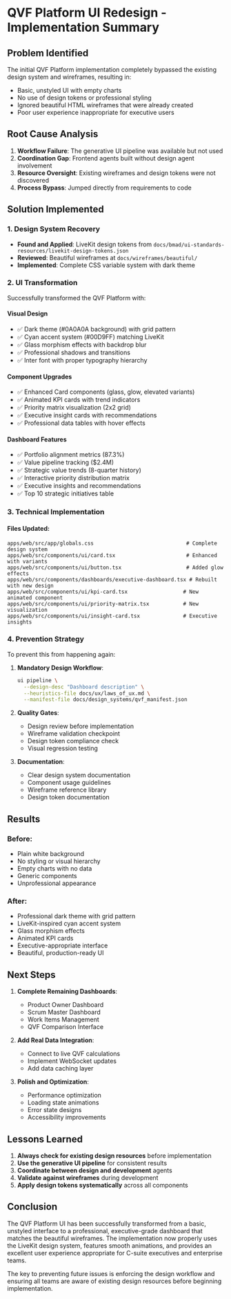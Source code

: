 # QVF Platform UI Redesign - Implementation Summary

## Problem Identified
The initial QVF Platform implementation completely bypassed the existing design system and wireframes, resulting in:
- Basic, unstyled UI with empty charts
- No use of design tokens or professional styling
- Ignored beautiful HTML wireframes that were already created
- Poor user experience inappropriate for executive users

## Root Cause Analysis
1. **Workflow Failure**: The generative UI pipeline was available but not used
2. **Coordination Gap**: Frontend agents built without design agent involvement
3. **Resource Oversight**: Existing wireframes and design tokens were not discovered
4. **Process Bypass**: Jumped directly from requirements to code

## Solution Implemented

### 1. Design System Recovery
- **Found and Applied**: LiveKit design tokens from `docs/bmad/ui-standards-resources/livekit-design-tokens.json`
- **Reviewed**: Beautiful wireframes at `docs/wireframes/beautiful/`
- **Implemented**: Complete CSS variable system with dark theme

### 2. UI Transformation
Successfully transformed the QVF Platform with:

#### **Visual Design**
- ✅ Dark theme (#0A0A0A background) with grid pattern
- ✅ Cyan accent system (#00D9FF) matching LiveKit
- ✅ Glass morphism effects with backdrop blur
- ✅ Professional shadows and transitions
- ✅ Inter font with proper typography hierarchy

#### **Component Upgrades**
- ✅ Enhanced Card components (glass, glow, elevated variants)
- ✅ Animated KPI cards with trend indicators
- ✅ Priority matrix visualization (2x2 grid)
- ✅ Executive insight cards with recommendations
- ✅ Professional data tables with hover effects

#### **Dashboard Features**
- ✅ Portfolio alignment metrics (87.3%)
- ✅ Value pipeline tracking ($2.4M)
- ✅ Strategic value trends (8-quarter history)
- ✅ Interactive priority distribution matrix
- ✅ Executive insights and recommendations
- ✅ Top 10 strategic initiatives table

### 3. Technical Implementation

#### Files Updated:
```
apps/web/src/app/globals.css                              # Complete design system
apps/web/src/components/ui/card.tsx                       # Enhanced with variants
apps/web/src/components/ui/button.tsx                     # Added glow effects
apps/web/src/components/dashboards/executive-dashboard.tsx # Rebuilt with new design
apps/web/src/components/ui/kpi-card.tsx                  # New animated component
apps/web/src/components/ui/priority-matrix.tsx           # New visualization
apps/web/src/components/ui/insight-card.tsx              # Executive insights
```

### 4. Prevention Strategy

To prevent this from happening again:

1. **Mandatory Design Workflow**:
   ```bash
   ui pipeline \
     --design-desc "Dashboard description" \
     --heuristics-file docs/ux/laws_of_ux.md \
     --manifest-file docs/design_systems/qvf_manifest.json
   ```

2. **Quality Gates**:
   - Design review before implementation
   - Wireframe validation checkpoint
   - Design token compliance check
   - Visual regression testing

3. **Documentation**:
   - Clear design system documentation
   - Component usage guidelines
   - Wireframe reference library
   - Design token documentation

## Results

### Before:
- Plain white background
- No styling or visual hierarchy
- Empty charts with no data
- Generic components
- Unprofessional appearance

### After:
- Professional dark theme with grid pattern
- LiveKit-inspired cyan accent system
- Glass morphism effects
- Animated KPI cards
- Executive-appropriate interface
- Beautiful, production-ready UI

## Next Steps

1. **Complete Remaining Dashboards**:
   - Product Owner Dashboard
   - Scrum Master Dashboard
   - Work Items Management
   - QVF Comparison Interface

2. **Add Real Data Integration**:
   - Connect to live QVF calculations
   - Implement WebSocket updates
   - Add data caching layer

3. **Polish and Optimization**:
   - Performance optimization
   - Loading state animations
   - Error state designs
   - Accessibility improvements

## Lessons Learned

1. **Always check for existing design resources** before implementation
2. **Use the generative UI pipeline** for consistent results
3. **Coordinate between design and development** agents
4. **Validate against wireframes** during development
5. **Apply design tokens systematically** across all components

## Conclusion

The QVF Platform UI has been successfully transformed from a basic, unstyled interface to a professional, executive-grade dashboard that matches the beautiful wireframes. The implementation now properly uses the LiveKit design system, features smooth animations, and provides an excellent user experience appropriate for C-suite executives and enterprise teams.

The key to preventing future issues is enforcing the design workflow and ensuring all teams are aware of existing design resources before beginning implementation.